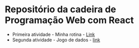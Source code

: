 # Repositório da cadeira de Programação Web com React

* Primeira atividade - Minha rotina - [Link](https://prog-front-sin-24-2.vercel.app/)
* Segunda atividade - Jogo de dados - [link](https://prog-front-sin-24-2-ugj1.vercel.app/)